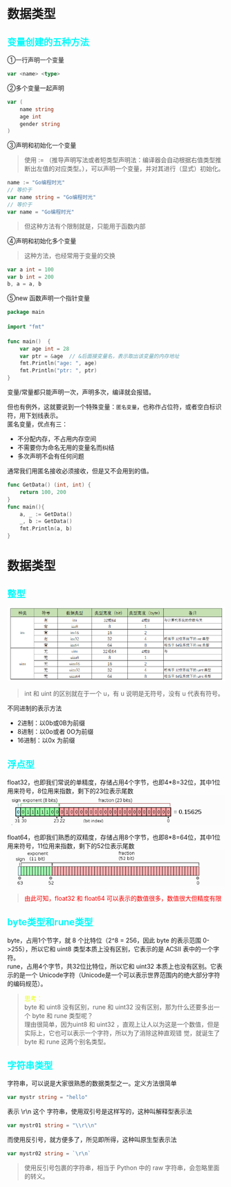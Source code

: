 # 数据类型

## <font color="06FAFA">变量创建的五种方法</font>
①一行声明一个变量
```go
var <name> <type>
```


②多个变量一起声明
```go
var (
    name string
    age int
    gender string
)
```


③声明和初始化一个变量
> 使用 := （推导声明写法或者短类型声明法：编译器会自动根据右值类型推断出左值的对应类型。），可以声明一个变量，并对其进行（显式）初始化。
```go
name := "Go编程时光"
// 等价于
var name string = "Go编程时光"
// 等价于
var name = "Go编程时光"
```
> 但这种方法有个限制就是，只能用于函数内部
  

④声明和初始化多个变量  
> 这种方法，也经常用于变量的交换
```go
var a int = 100
var b int = 200
b, a = a, b
```


⑤new 函数声明一个指针变量

```go
package main

import "fmt"

func main()  {
    var age int = 28
    var ptr = &age  // &后面接变量名，表示取出该变量的内存地址
    fmt.Println("age: ", age)
    fmt.Println("ptr: ", ptr)
}
```


变量/常量都只能声明一次，声明多次，编译就会报错。

但也有例外，这就要说到一个特殊变量：`匿名变量`，也称作占位符，或者空白标识符，用下划线表示。  
匿名变量，优点有三：

- 不分配内存，不占用内存空间
- 不需要你为命名无用的变量名而纠结
- 多次声明不会有任何问题

通常我们用匿名接收必须接收，但是又不会用到的值。
```go
func GetData() (int, int) {
    return 100, 200
}
func main(){
    a, _ := GetData()
    _, b := GetData()
    fmt.Println(a, b)
}
```


# 数据类型

## <font color="06FAFA">整型</font>


![int_type01](../image/int_type01.png)
> int 和 uint 的区别就在于一个 u，有 u 说明是无符号，没有 u 代表有符号。  


不同进制的表示方法
- 2进制：以0b或0B为前缀
- 8进制：以0o或者 0O为前缀
- 16进制：以0x 为前缀


## <font color="06FAFA">浮点型</font>


float32，也即我们常说的单精度，存储占用4个字节，也即4*8=32位，其中1位用来符号，8位用来指数，剩下的23位表示尾数
![float32](../image/float32.png)
  
float64，也即我们熟悉的双精度，存储占用8个字节，也即8*8=64位，其中1位用来符号，11位用来指数，剩下的52位表示尾数
![float64](../image/float64.png)

> <font color="#FF0000">由此可知，float32 和 float64 可以表示的数值很多，数值很大但精度有限</font>


## <font color="06FAFA">byte类型和rune类型</font>

byte，占用1个节字，就 8 个比特位（2^8 = 256，因此 byte 的表示范围 0->255），所以它和 uint8 类型本质上没有区别，它表示的是 ACSII 表中的一个字符。  
rune，占用4个字节，共32位比特位，所以它和 uint32 本质上也没有区别。它表示的是一个 Unicode字符（Unicode是一个可以表示世界范围内的绝大部分字符的编码规范）。

> <font color="E8FF11">思考：</font>  
> byte 和 uint8 没有区别，rune 和 uint32 没有区别，那为什么还要多出一个 byte 和 rune 类型呢？  
> 理由很简单，因为uint8 和 uint32 ，直观上让人以为这是一个数值，但是实际上，它也可以表示一个字符，所以为了消除这种直观错 觉，就诞生了 byte 和 rune 这两个别名类型。


## <font color="06FAFA">字符串类型</font>

字符串，可以说是大家很熟悉的数据类型之一。定义方法很简单
```go
var mystr string = "hello"
```

表示 \r\n 这个 字符串，使用双引号是这样写的，这种叫解释型表示法
```go
var mystr01 string = "\\r\\n"
```
而使用反引号，就方便多了，所见即所得，这种叫原生型表示法
```go
var mystr02 string = `\r\n`
```
> 使用反引号包裹的字符串，相当于 Python 中的 raw 字符串，会忽略里面的转义。


